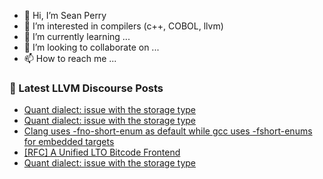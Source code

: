 - 👋 Hi, I’m Sean Perry
- 👀 I’m interested in compilers (c++, COBOL, llvm)
- 🌱 I’m currently learning ...
- 💞️ I’m looking to collaborate on ...
- 📫 How to reach me ...

<!---
s66perry/s66perry is a ✨ special ✨ repository because its `README.md` (this file) appears on your GitHub profile.
You can click the Preview link to take a look at your changes.
--->
### 📕 Latest LLVM Discourse Posts

<!-- DISCOURSE-LLVM:START -->
- [Quant dialect: issue with the storage type](https://discourse.llvm.org/t/quant-dialect-issue-with-the-storage-type/61586#post_9)
- [Quant dialect: issue with the storage type](https://discourse.llvm.org/t/quant-dialect-issue-with-the-storage-type/61586#post_8)
- [Clang uses -fno-short-enum as default while gcc uses -fshort-enums for embedded targets](https://discourse.llvm.org/t/clang-uses-fno-short-enum-as-default-while-gcc-uses-fshort-enums-for-embedded-targets/61784#post_2)
- [[RFC] A Unified LTO Bitcode Frontend](https://discourse.llvm.org/t/rfc-a-unified-lto-bitcode-frontend/61774#post_8)
- [Quant dialect: issue with the storage type](https://discourse.llvm.org/t/quant-dialect-issue-with-the-storage-type/61586#post_7)
<!-- DISCOURSE-LLVM:END -->
